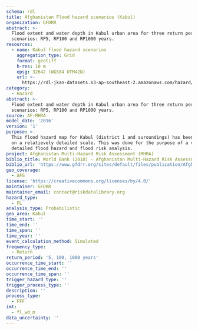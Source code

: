 ```yaml
---
schema: rdl
title: Afghanistan Flood hazard scenarios (Kabul)
organization: GFDRR
abstract: >-
  Flood extent and water depth in Kabul urban area for three return period
  scenarios: RP5, RP100 and RP1000 years.
resources:
  - name: Kabul flood hazard scenarios
    aggregation_type: Grid
    format: geotiff
    h-res: 10 m
    epsg: 32642 (WGS84 UTM42N)
    url: >-
      https://rdl-jkan-datasets.s3-ap-southeast-2.amazonaws.com/hazard/hzd-afg-fl-kabul.zip
category:
  - Hazard
abstract: >-
  Flood extent and water depth in Kabul urban area for three return period
  scenarios: RP5, RP100 and RP1000 years.
source: AF-MHRA
model_date: '2016'
version: '1'
purpose: >-
  This flood hazard map for Kabul (district 1 and suroundings) has been derived
  on a relatievely detailed scale. This was done for the purpose of a very
  detailed flood hazard and flood risk analysis.
project: Afghanistan Multi-Hazard Risk Assessment (MHRA)
biblio_title: World Bank (2018) - Afghanistan Multi-Hazard Risk Assessment
biblio_url: 'https://www.gfdrr.org/sites/default/files/publication/Afghanistan_MHRA.pdf'
geo_coverage:
  - AFG
license: 'https://creativecommons.org/licenses/by/4.0/'
maintainer: GFDRR
maintainer_email: contact@riskdatalibrary.org
hazard_type:
  - FL
analysis_type: Probabilistic
geo_area: Kabul
time_start: ''
time_end: ''
time_span: ''
time_year: ''
event_calculation_method: Simulated
frequency_type:
  - Return
return_period: '5, 100, 1000 years'
occurrence_time_start: ''
occurrence_time_end: ''
occurrence_time_span: ''
trigger_hazard_type: ''
trigger_process_type: ''
description: ''
process_type:
  - FFF
imt:
  - fl_wd_m
data_uncertainty: ''
---
```


